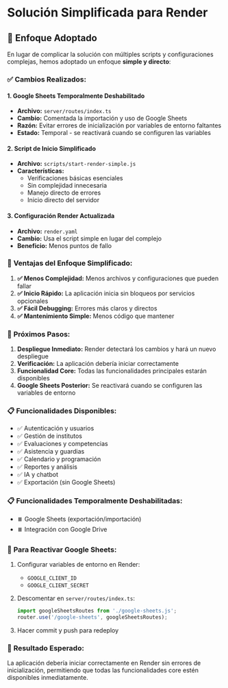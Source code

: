 # Solución Simplificada para Render

## 🎯 Enfoque Adoptado

En lugar de complicar la solución con múltiples scripts y configuraciones complejas, hemos adoptado un enfoque **simple y directo**:

### ✅ **Cambios Realizados:**

#### 1. **Google Sheets Temporalmente Deshabilitado**
- **Archivo:** `server/routes/index.ts`
- **Cambio:** Comentada la importación y uso de Google Sheets
- **Razón:** Evitar errores de inicialización por variables de entorno faltantes
- **Estado:** Temporal - se reactivará cuando se configuren las variables

#### 2. **Script de Inicio Simplificado**
- **Archivo:** `scripts/start-render-simple.js`
- **Características:**
  - Verificaciones básicas esenciales
  - Sin complejidad innecesaria
  - Manejo directo de errores
  - Inicio directo del servidor

#### 3. **Configuración Render Actualizada**
- **Archivo:** `render.yaml`
- **Cambio:** Usa el script simple en lugar del complejo
- **Beneficio:** Menos puntos de fallo

### 🔧 **Ventajas del Enfoque Simplificado:**

1. **✅ Menos Complejidad:** Menos archivos y configuraciones que pueden fallar
2. **✅ Inicio Rápido:** La aplicación inicia sin bloqueos por servicios opcionales
3. **✅ Fácil Debugging:** Errores más claros y directos
4. **✅ Mantenimiento Simple:** Menos código que mantener

### 🚀 **Próximos Pasos:**

1. **Despliegue Inmediato:** Render detectará los cambios y hará un nuevo despliegue
2. **Verificación:** La aplicación debería iniciar correctamente
3. **Funcionalidad Core:** Todas las funcionalidades principales estarán disponibles
4. **Google Sheets Posterior:** Se reactivará cuando se configuren las variables de entorno

### 📋 **Funcionalidades Disponibles:**

- ✅ Autenticación y usuarios
- ✅ Gestión de institutos
- ✅ Evaluaciones y competencias
- ✅ Asistencia y guardias
- ✅ Calendario y programación
- ✅ Reportes y análisis
- ✅ IA y chatbot
- ✅ Exportación (sin Google Sheets)

### 📋 **Funcionalidades Temporalmente Deshabilitadas:**

- ⏸️ Google Sheets (exportación/importación)
- ⏸️ Integración con Google Drive

### 🔄 **Para Reactivar Google Sheets:**

1. Configurar variables de entorno en Render:
   - `GOOGLE_CLIENT_ID`
   - `GOOGLE_CLIENT_SECRET`

2. Descomentar en `server/routes/index.ts`:
   ```typescript
   import googleSheetsRoutes from './google-sheets.js';
   router.use('/google-sheets', googleSheetsRoutes);
   ```

3. Hacer commit y push para redeploy

### 🎉 **Resultado Esperado:**

La aplicación debería iniciar correctamente en Render sin errores de inicialización, permitiendo que todas las funcionalidades core estén disponibles inmediatamente. 
